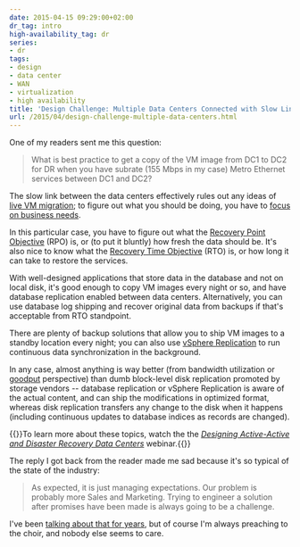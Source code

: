 ```yaml
---
date: 2015-04-15 09:29:00+02:00
dr_tag: intro
high-availability_tag: dr
series:
- dr
tags:
- design
- data center
- WAN
- virtualization
- high availability
title: 'Design Challenge: Multiple Data Centers Connected with Slow Links'
url: /2015/04/design-challenge-multiple-data-centers.html
---
```

One of my readers sent me this question:

> What is best practice to get a copy of the VM image from DC1 to DC2 for DR when you have subrate (155 Mbps in my case) Metro Ethernet services between DC1 and DC2?

The slow link between the data centers effectively rules out any ideas of [live VM migration](/2015/02/before-talking-about-vmotion-across.html); to figure out what you should be doing, you have to [focus on business needs](/2013/01/long-distance-vmotion-stretched-ha.html).
<!--more-->
In this particular case, you have to figure out what the [Recovery Point Objective](http://en.wikipedia.org/wiki/Recovery_point_objective) (RPO) is, or (to put it bluntly) how fresh the data should be. It's also nice to know what the [Recovery Time Objective](http://en.wikipedia.org/wiki/Recovery_time_objective) (RTO) is, or how long it can take to restore the services.

With well-designed applications that store data in the database and not on local disk, it's good enough to copy VM images every night or so, and have database replication enabled between data centers. Alternatively, you can use database log shipping and recover original data from backups if that's acceptable from RTO standpoint.

There are plenty of backup solutions that allow you to ship VM images to a standby location every night; you can also use [vSphere Replication](http://www.vmware.com/files/pdf/vsphere/VMW-vSPHR-Replication-6-0.pdf) to run continuous data synchronization in the background.

In any case, almost anything is way better (from bandwidth utilization or [goodput](http://en.wikipedia.org/wiki/Goodput) perspective) than dumb block-level disk replication promoted by storage vendors -- database replication or vSphere Replication is aware of the actual content, and can ship the modifications in optimized format, whereas disk replication transfers any change to the disk when it happens (including continuous updates to database indices as records are changed).

{{<note info>}}To learn more about these topics, watch the the [*Designing Active-Active and Disaster Recovery Data Centers*](http://www.ipspace.net/AADesign) webinar.{{</note>}}

The reply I got back from the reader made me sad because it's so typical of the state of the industry:

> As expected, it is just managing expectations. Our problem is probably more Sales and Marketing. Trying to engineer a solution after promises have been made is always going to be a challenge.

I've been [talking about that for years](https://www.youtube.com/watch?v=ClKEkCRvWTQ), but of course I'm always preaching to the choir, and nobody else seems to care.
